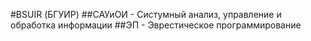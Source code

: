 #BSUIR (БГУИР)
##САУиОИ - Систумный анализ, управление и обработка информации
##ЭП - Эврестическое программирование